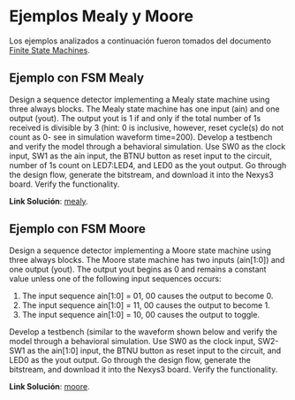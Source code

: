 # Ejemplos Mealy y Moore #

Los ejemplos analizados a continuación fueron tomados del documento [Finite State Machines](VHDL-Lab10.pdf).

## Ejemplo con FSM Mealy ##

Design a sequence detector implementing a Mealy state machine using three always blocks. The Mealy state machine has one input (ain) and one output (yout). The output yout is 1 if and only if the total number of 1s received is divisible by 3 (hint: 0 is inclusive, however, reset cycle(s) do not count as 0- see in simulation waveform time=200). Develop a testbench and verify the model through a behavioral simulation. Use SW0 as the clock input, SW1 as the ain input, the BTNU button as reset input to the circuit, number of 1s count on LED7:LED4, and LED0 as the yout output. Go through the design flow, generate the bitstream, and download it into the Nexys3 board. Verify the functionality.

**Link Solución**: [mealy](./mealy).

## Ejemplo con FSM Moore ##

Design a sequence detector implementing a Moore state machine using three always blocks. The Moore state machine has two inputs (ain[1:0]) and one output (yout). The output yout begins as 0 and remains a constant value unless one of the following input sequences occurs:
1. The input sequence ain[1:0] = 01, 00 causes the output to become 0.
2. The input sequence ain[1:0] = 11, 00 causes the output to become 1.
3. The input sequence ain[1:0] = 10, 00 causes the output to toggle.

Develop a testbench (similar to the waveform shown below and verify the model through a behavioral simulation. Use SW0 as the clock input, SW2-SW1 as the ain[1:0] input, the BTNU button as reset input to the circuit, and
LED0 as the yout output. Go through the design flow, generate the bitstream, and download it into the Nexys3 board. Verify the functionality.

**Link Solución**: [moore](./moore).
